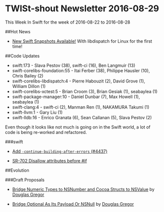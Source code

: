 # TWISt-shout Newsletter 2016-08-29
This Week In Swift for the week of 2016-08-22 to 2016-08-28

##Hot News

* [New Swift Snapshots Available!](https://lists.swift.org/pipermail/swift-users/Week-of-Mon-20160822/003018.html) With libdispatch for Linux for the first time!

##Code Updates

* swift:173 - Slava Pestov (38), swift-ci (16), Ben Langmuir (13)
* swift-corelibs-foundation:55 - Itai Ferber (38), Philippe Hausler (10), Chris Bailey (2)
* swift-corelibs-libdispatch:4 - Pierre Habouzit (2), David Grove (1), William Dillon (1)
* swift-corelibs-xctest:5 - Brian Croom (3), Brian Gesiak (1), seabaylea (1)
* swift-package-manager:10 - Daniel Dunbar (7), Max Howell (1), seabaylea (1)
* swift-clang:4 - swift-ci (2), Manman Ren (1), NAKAMURA Takumi (1)
* swift-llvm:1 - Gary Liu (1)
* swift-lldb:16 - Enrico Granata (6), Sean Callanan (5), Slava Pestov (2)

Even though it looks like not much is going on in the Swift world, a lot of code is being re-worked and refactored.

###swift

* [Add `-continue-building-after-errors` (#4437)](https://github.com/apple/swift/commit/cc32f9376d47261241f333c6b5cf97768f0681a2)

* [SR-702 Disallow attributes before #if](https://github.com/apple/swift/commit/0bfa734c6a45e1c1c8ed9ef88fd3369f7e05f68c)

##Evolution
  
###Draft Proposals

* [Bridge Numeric Types to NSNumber and Cocoa Structs to NSValue](https://lists.swift.org/pipermail/swift-evolution/Week-of-Mon-20160822/026560.html) by [Douglas Gregor](mailto:dgregor@apple.com)

* [Bridge Optional As Its Payload	Or NSNull](https://lists.swift.org/pipermail/swift-evolution/Week-of-Mon-20160822/026561.html) by [Douglas Gregor](mailto:dgregor@apple.com)

